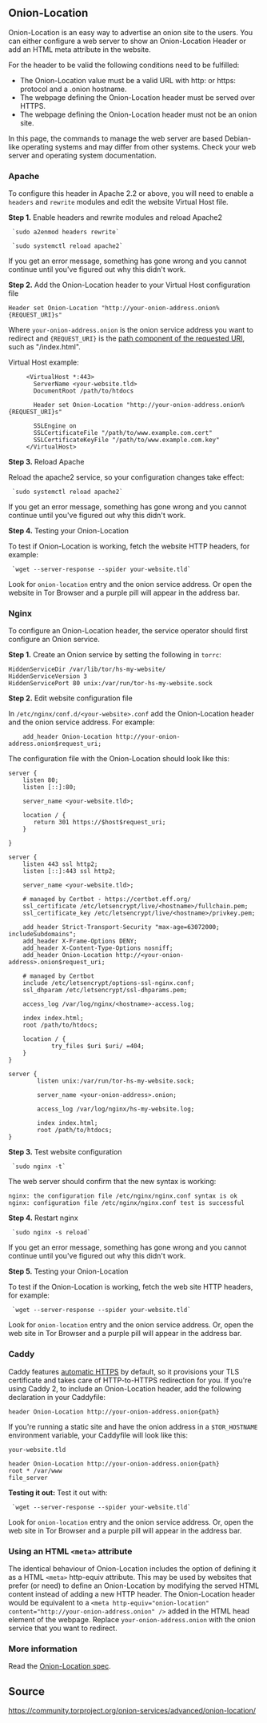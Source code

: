 ## Onion-Location

Onion-Location is an easy way to advertise an onion site to the users.
You can either configure a web server to show an Onion-Location Header or add an HTML meta attribute in the website.

For the header to be valid the following conditions need to be fulfilled:

 * The Onion-Location value must be a valid URL with http: or https: protocol and a .onion hostname.
 * The webpage defining the Onion-Location header must be served over HTTPS.
 * The webpage defining the Onion-Location header must not be an onion site.

In this page, the commands to manage the web server are based Debian-like operating systems and may differ from other systems.
Check your web server and operating system documentation.

### Apache

To configure this header in Apache 2.2 or above, you will need to enable a `headers` and `rewrite` modules and edit the website Virtual Host file.

**Step 1.** Enable headers and rewrite modules and reload Apache2

     `sudo a2enmod headers rewrite`

     `sudo systemctl reload apache2`

If you get an error message, something has gone wrong and you cannot continue until you've figured out why this didn't work.

**Step 2.** Add the Onion-Location header to your Virtual Host configuration file

```
Header set Onion-Location "http://your-onion-address.onion%{REQUEST_URI}s"
```

Where `your-onion-address.onion` is the onion service address you want to redirect and `{REQUEST_URI}` is the [path component of the requested URI](https://httpd.apache.org/docs/2.4/mod/mod_rewrite.html), such as "/index.html".

Virtual Host example:

```
     <VirtualHost *:443>
       ServerName <your-website.tld>
       DocumentRoot /path/to/htdocs

       Header set Onion-Location "http://your-onion-address.onion%{REQUEST_URI}s"

       SSLEngine on
       SSLCertificateFile "/path/to/www.example.com.cert"
       SSLCertificateKeyFile "/path/to/www.example.com.key"
     </VirtualHost>
```

**Step 3.** Reload Apache

Reload the apache2 service, so your configuration changes take effect:

     `sudo systemctl reload apache2`

If you get an error message, something has gone wrong and you cannot continue until you've figured out why this didn't work.

**Step 4.** Testing your Onion-Location

To test if Onion-Location is working, fetch the website HTTP headers, for example:

     `wget --server-response --spider your-website.tld`

Look for `onion-location` entry and the onion service address.
Or open the website in Tor Browser and a purple pill will appear in the address bar.

### Nginx

To configure an Onion-Location header, the service operator should first configure an Onion service.

**Step 1.** Create an Onion service by setting the following in `torrc`:

```
HiddenServiceDir /var/lib/tor/hs-my-website/
HiddenServiceVersion 3
HiddenServicePort 80 unix:/var/run/tor-hs-my-website.sock
```

**Step 2.** Edit website configuration file

In `/etc/nginx/conf.d/<your-website>.conf` add the Onion-Location header and the onion service address.
For example:

```
    add_header Onion-Location http://your-onion-address.onion$request_uri;
```


The configuration file with the Onion-Location should look like this:

```
server {
    listen 80;
    listen [::]:80;

    server_name <your-website.tld>;

    location / {
       return 301 https://$host$request_uri;
    }

}

server {
    listen 443 ssl http2;
    listen [::]:443 ssl http2;

    server_name <your-website.tld>;

    # managed by Certbot - https://certbot.eff.org/
    ssl_certificate /etc/letsencrypt/live/<hostname>/fullchain.pem;
    ssl_certificate_key /etc/letsencrypt/live/<hostname>/privkey.pem;

    add_header Strict-Transport-Security "max-age=63072000; includeSubdomains";
    add_header X-Frame-Options DENY;
    add_header X-Content-Type-Options nosniff;
    add_header Onion-Location http://<your-onion-address>.onion$request_uri;

    # managed by Certbot
    include /etc/letsencrypt/options-ssl-nginx.conf;
    ssl_dhparam /etc/letsencrypt/ssl-dhparams.pem;

    access_log /var/log/nginx/<hostname>-access.log;

    index index.html;
    root /path/to/htdocs;

    location / {
            try_files $uri $uri/ =404;
    }
}

server {
        listen unix:/var/run/tor-hs-my-website.sock;

        server_name <your-onion-address>.onion;

        access_log /var/log/nginx/hs-my-website.log;

        index index.html;
        root /path/to/htdocs;
}
```

**Step 3.** Test website configuration

     `sudo nginx -t`

The web server should confirm that the new syntax is working:

```
nginx: the configuration file /etc/nginx/nginx.conf syntax is ok
nginx: configuration file /etc/nginx/nginx.conf test is successful
```

**Step 4.** Restart nginx

     `sudo nginx -s reload`

If you get an error message, something has gone wrong and you cannot continue until you've figured out why this didn't work.

**Step 5.** Testing your Onion-Location

To test if the Onion-Location is working, fetch the web site HTTP headers, for example:

     `wget --server-response --spider your-website.tld`

Look for `onion-location` entry and the onion service address.
Or, open the web site in Tor Browser and a purple pill will appear in the address bar.

### Caddy

Caddy features [automatic HTTPS](https://caddyserver.com/docs/automatic-https) by default, so it provisions your TLS certificate and takes care of HTTP-to-HTTPS redirection for you.
If you're using Caddy 2, to include an Onion-Location header, add the following declaration in your Caddyfile:

```
header Onion-Location http://your-onion-address.onion{path}
```

If you're running a static site and have the onion address in a `$TOR_HOSTNAME` environment variable, your Caddyfile will look like this:

```
your-website.tld

header Onion-Location http://your-onion-address.onion{path}
root * /var/www
file_server
```

**Testing it out:** Test it out with:

     `wget --server-response --spider your-website.tld`

Look for `onion-location` entry and the onion service address.
Or, open the web site in Tor Browser and a purple pill will appear in the address bar.

### Using an HTML `<meta>` attribute

The identical behaviour of Onion-Location includes the option of defining it as a HTML `<meta>` http-equiv attribute.
This may be used by websites that prefer (or need) to define an Onion-Location by modifying the served HTML content instead of adding a new HTTP header.
The Onion-Location header would be equivalent to a `<meta http-equiv="onion-location" content="http://your-onion-address.onion" />` added in the HTML head element of the webpage. Replace `your-onion-address.onion` with the onion service that you want to redirect.

### More information

Read the [Onion-Location spec](https://gitweb.torproject.org/tor-browser-spec.git/tree/proposals/100-onion-location-header.txt).

## Source

https://community.torproject.org/onion-services/advanced/onion-location/
